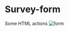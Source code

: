 # Survey-form
Some HTML actions
![form](https://user-images.githubusercontent.com/96652404/206400558-f647f6c1-5aaa-4585-9bc6-a12b93d5b815.png)
